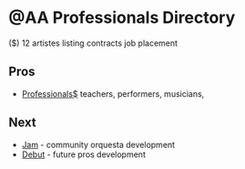 # @AA Professionals Directory

($) 12 artistes listing contracts
job placement

## Pros
  - [Professionals$](/to/aa) teachers, performers, musicians,
## Next
  - [Jam](/to/jam) - community orquesta development
  - [Debut](/to/debut) - future pros development
